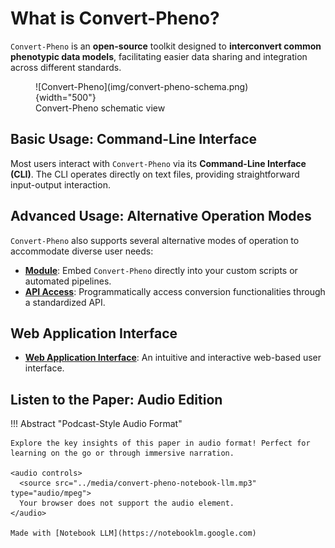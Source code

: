# What is Convert-Pheno?

`Convert-Pheno` is an **open-source** toolkit designed to **interconvert common phenotypic data models**, facilitating easier data sharing and integration across different standards.

<figure markdown>
 ![Convert-Pheno](img/convert-pheno-schema.png){width="500"}
 <figcaption>Convert-Pheno schematic view</figcaption>
</figure>

## Basic Usage: Command-Line Interface

Most users interact with `Convert-Pheno` via its **Command-Line Interface (CLI)**. The CLI operates directly on text files, providing straightforward input-output interaction.


## Advanced Usage: Alternative Operation Modes

`Convert-Pheno` also supports several alternative modes of operation to accommodate diverse user needs:

- **[Module](use-as-a-module.md)**: Embed `Convert-Pheno` directly into your custom scripts or automated pipelines.
- **[API Access](use-as-an-api.md)**: Programmatically access conversion functionalities through a standardized API.

## Web Application Interface

- **[Web Application Interface](https://cnag-biomedical-informatics.github.io/convert-pheno-ui)**: An intuitive and interactive web-based user interface.

## Listen to the Paper: Audio Edition

!!! Abstract "Podcast-Style Audio Format"

    Explore the key insights of this paper in audio format! Perfect for learning on the go or through immersive narration.

    <audio controls>
      <source src="../media/convert-pheno-notebook-llm.mp3" type="audio/mpeg">
      Your browser does not support the audio element.
    </audio>

    Made with [Notebook LLM](https://notebooklm.google.com)

